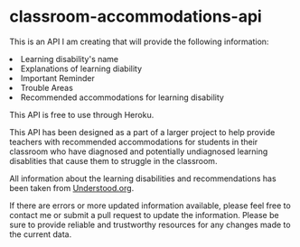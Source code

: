 # classroom-accommodations-api

This is an API I am creating that will provide the following information:

<li>Learning disability's name
<li>Explanations of learning diability
<li>Important Reminder
<li>Trouble Areas
<li>Recommended accommodations for learning disability

This API is free to use through Heroku.

This API has been designed as a part of a larger project to help provide teachers with recommended accommodations for students in their classroom who have diagnosed and potentially undiagnosed learning disablities that cause them to struggle in the classroom.

All information about the learning disabilities and recommendations has been taken from <a href="https://www.understood.org/">Understood.org</a>.

If there are errors or more updated information available, please feel free to contact me or submit a pull request to update the information.
Please be sure to provide reliable and trustworthy resources for any changes made to the current data.

